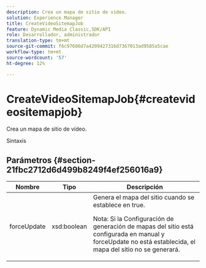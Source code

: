 ```yaml
---
description: Crea un mapa de sitio de vídeo.
solution: Experience Manager
title: CreateVideoSitemapJob
feature: Dynamic Media Classic,SDK/API
role: Desarrollador, administrador
translation-type: tm+mt
source-git-commit: f6c97606d7a4209427316d7367013ad9585a5cae
workflow-type: tm+mt
source-wordcount: '57'
ht-degree: 12%

---
```



# CreateVideoSitemapJob{#createvideositemapjob}

Crea un mapa de sitio de vídeo.

Sintaxis

## Parámetros {#section-21fbc2712d6d499b8249f4ef256016a9}

<table id="table_7B459A9D55CE49A38D8A77CBD229033A"> 
 <thead> 
  <tr> 
   <th colname="col1" class="entry"> Nombre </th> 
   <th colname="col2" class="entry"> Tipo </th> 
   <th colname="col3" class="entry"> Descripción </th> 
  </tr> 
 </thead>
 <tbody> 
  <tr> 
   <td colname="col1"> <span class="codeph"> <span class="varname"> forceUpdate</span> </span> </td> 
   <td colname="col2"> <span class="codeph"> xsd:boolean</span> </td> 
   <td colname="col3">Genera el mapa del sitio cuando se establece en <span class="codeph"> true</span>. <p><p>Nota: Si la Configuración de generación de mapas del sitio está configurada en manual y <span class="codeph"> forceUpdate</span> no está establecida, el mapa del sitio no se generará. </p></p></td> 
  </tr> 
 </tbody> 
</table>

